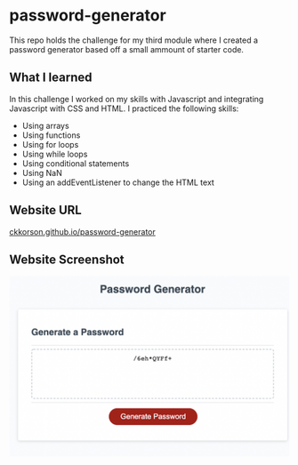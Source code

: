 # password-generator
This repo holds the challenge for my third module where I created a password generator based off a small ammount of starter code.

## What I learned
In this challenge I worked on my skills with Javascript and integrating Javascript with CSS and HTML. I practiced the following skills:
- Using arrays
- Using functions
- Using for loops
- Using while loops
- Using conditional statements
- Using NaN
- Using an addEventListener to change the HTML text

## Website URL
[ckkorson.github.io/password-generator](https://ckkorson.github.io/password-generator/)

## Website Screenshot
![Website Screenshot](./assets/images/password-generator-pic.png)
